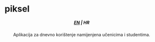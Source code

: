 <h1>piksel</h1>
<h5 align="center">
    <a href="https://github.com/cryy/piksel">EN</a> | <b>HR</b>
</h5>


<p align ="center">
    Aplikacija za dnevno korištenje namijenjena učenicima i studentima.
</p>
